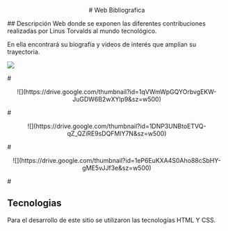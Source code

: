 
<p align="center">
# Web Bibliografica
</p>
## Descripción 
Web donde se exponen las diferentes contribuciones realizadas por Linus Torvalds al mundo tecnológico.

En ella encontrará su biografía y videos de interés que amplían su trayectoria.
<p align="center">

![](https://drive.google.com/thumbnail?id=1AoNdLF2Qo9EB6KFEuAF7ahPzUrd9_vF_&sz=w500)
</p>
# 
<p align="center">
![](https://drive.google.com/thumbnail?id=1qVWmWpGQYOrbvgEKW-JuGDW6B2wXYlp9&sz=w500)
</p>
# 
<p align="center">
![](https://drive.google.com/thumbnail?id=1DNP3UNBtoETVQ-qZ_QZiRE9sDQFMlY7N&sz=w500)
</p>
# 
<p align="center">
![](https://drive.google.com/thumbnail?id=1eP6EuKXA4S0Aho88cSbHY-gME5vJJf3e&sz=w500)
</p>
# 


## Tecnologias
Para el desarrollo de este sitio se utilizaron las tecnologías HTML Y CSS.

